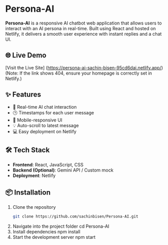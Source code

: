 # Persona-AI

**Persona-AI** is a responsive AI chatbot web application that allows users to interact with an AI persona in real-time. Built using React and hosted on Netlify, it delivers a smooth user experience with instant replies and a chat UI.

## 🌐 Live Demo

[Visit the Live Site] (https://persona-ai-sachin-bisen-95cd6dai.netlify.app/)
(Note: If the link shows 404, ensure your homepage is correctly set in Netlify.)

## ✨ Features

- 💬 Real-time AI chat interaction
- 🕒 Timestamps for each user message
- 📱 Mobile-responsive UI
- 💡 Auto-scroll to latest message
- 💻 Easy deployment on Netlify

## 🛠️ Tech Stack

- **Frontend**: React, JavaScript, CSS
- **Backend (Optional)**: Gemini API / Custom mock
- **Deployment**: Netlify

## 📦 Installation

1. Clone the repository  
   ```bash
   git clone https://github.com/sachinbisen/Persona-AI.git
2. Navigate into the project folder
   cd Persona-AI
3. Install dependencies
   npm install
4. Start the development server
   npm start
